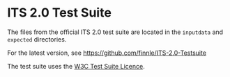 ﻿ITS 2.0 Test Suite
==================

The files from the official ITS 2.0 test suite are located in the `inputdata` and `expected` directories.

For the latest version, see
https://github.com/finnle/ITS-2.0-Testsuite 

The test suite uses the [W3C Test Suite Licence](http://www.w3.org/Consortium/Legal/2008/04-testsuite-license.html).
